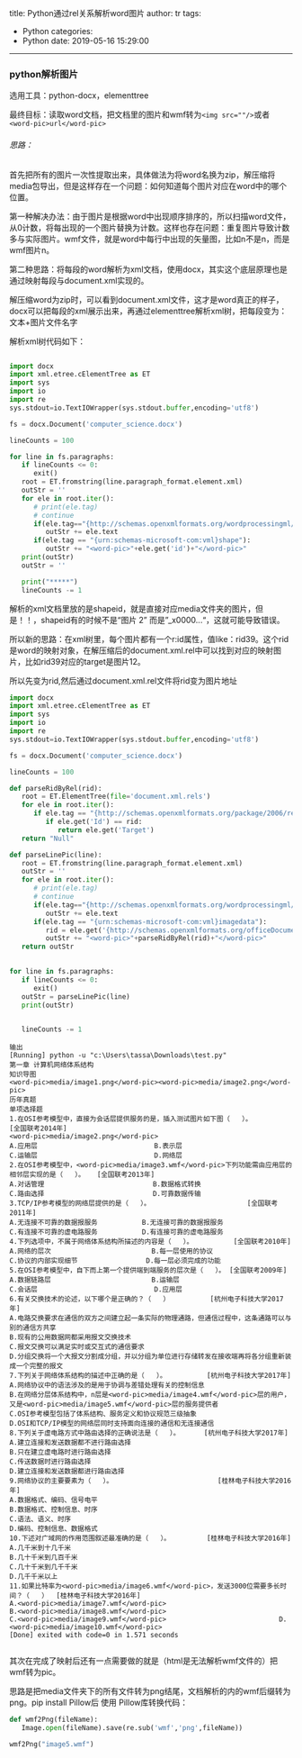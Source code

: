 title: Python通过rel关系解析word图片
author: tr
tags:
  - Python
categories:
  - Python
date: 2019-05-16 15:29:00
---
### python解析图片

选用工具：python-docx，elementtree

最终目标：读取word文档，把文档里的图片和wmf转为```<img src=""/>```或者```<word-pic>url</word-pic>```

###### 思路：

首先把所有的图片一次性提取出来，具体做法为将word名换为zip，解压缩将media包导出，但是这样存在一个问题：如何知道每个图片对应在word中的哪个位置。

第一种解决办法：由于图片是根据word中出现顺序排序的，所以扫描word文件，从0计数，将每出现的一个图片替换为计数。这样也存在问题：重复图片导致计数多与实际图片。wmf文件，就是word中每行中出现的矢量图，比如n不是n，而是wmf图片n。

<!--more-->

第二种思路：将每段的word解析为xml文档，使用docx，其实这个底层原理也是通过映射每段与document.xml实现的。

解压缩word为zip时，可以看到document.xml文件，这才是word真正的样子，docx可以把每段的xml展示出来，再通过elementtree解析xml树，把每段变为：文本+图片文件名字

解析xml树代码如下：

```python

import docx
import xml.etree.cElementTree as ET
import sys
import io
import re
sys.stdout=io.TextIOWrapper(sys.stdout.buffer,encoding='utf8')

fs = docx.Document('computer_science.docx')

lineCounts = 100

for line in fs.paragraphs:
   if lineCounts <= 0:
      exit()
   root = ET.fromstring(line.paragraph_format.element.xml)
   outStr = ''
   for ele in root.iter():
      # print(ele.tag)
      # continue
      if(ele.tag=="{http://schemas.openxmlformats.org/wordprocessingml/2006/main}t"):
         outStr += ele.text
      if(ele.tag == "{urn:schemas-microsoft-com:vml}shape"):
         outStr += "<word-pic>"+ele.get('id')+"</word-pic>"
   print(outStr)
   outStr = ''

   print("*****")
   lineCounts -= 1


```

解析的xml文档里放的是shapeid，就是直接对应media文件夹的图片，但是！！，shapeid有的时候不是“图片 2” 而是”_x0000...“，这就可能导致错误。

所以新的思路：在xml树里，每个图片都有一个r:id属性，值like：rid39。这个rid是word的映射对象，在解压缩后的document.xml.rel中可以找到对应的映射图片，比如rid39对应的target是图片12。

所以先变为rid,然后通过document.xml.rel文件将rid变为图片地址

```python
import docx
import xml.etree.cElementTree as ET
import sys
import io
import re
sys.stdout=io.TextIOWrapper(sys.stdout.buffer,encoding='utf8')

fs = docx.Document('computer_science.docx')

lineCounts = 100

def parseRidByRel(rid):
   root = ET.ElementTree(file='document.xml.rels')
   for ele in root.iter():
      if ele.tag == "{http://schemas.openxmlformats.org/package/2006/relationships}Relationship":
         if ele.get('Id') == rid:
            return ele.get('Target')
   return "Null"

def parseLinePic(line):
   root = ET.fromstring(line.paragraph_format.element.xml)
   outStr = ''
   for ele in root.iter():
      # print(ele.tag)
      # continue
      if(ele.tag=="{http://schemas.openxmlformats.org/wordprocessingml/2006/main}t"):
         outStr += ele.text
      if(ele.tag == "{urn:schemas-microsoft-com:vml}imagedata"):
         rid = ele.get('{http://schemas.openxmlformats.org/officeDocument/2006/relationships}id')
         outStr += "<word-pic>"+parseRidByRel(rid)+"</word-pic>"
   return outStr
      

for line in fs.paragraphs:
   if lineCounts <= 0:
      exit()
   outStr = parseLinePic(line)
   print(outStr)
   

   lineCounts -= 1

```

```text
输出
[Running] python -u "c:\Users\tassa\Downloads\test.py"
第一章 计算机网络体系结构
知识导图
<word-pic>media/image1.png</word-pic><word-pic>media/image2.png</word-pic>
历年真题
单项选择题
1.在OSI参考模型中，直接为会话层提供服务的是，插入测试图片如下图（   ）。             [全国联考2014年]
<word-pic>media/image2.png</word-pic>
A.应用层                             B.表示层
C.运输层                             D.网络层
2.在OSI参考模型中，<word-pic>media/image3.wmf</word-pic>下列功能需由应用层的相邻层实现的是（   ）。   [全国联考2013年]
A.对话管理                           B.数据格式转换
C.路由选择                           D.可靠数据传输
3.TCP/IP参考模型的网络层提供的是（   ）。                        [全国联考2011年]
A.无连接不可靠的数据报服务           B.无连接可靠的数据报服务
C.有连接不可靠的虚电路服务           D.有连接可靠的虚电路服务
4.下列选项中，不属于网络体系结构所描述的内容是（   ）。          [全国联考2010年]
A.网络的层次                         B.每一层使用的协议
C.协议的内部实现细节                 D.每一层必须完成的功能
5.在OSI参考模型中，自下而上第一个提供端到端服务的层次是（   ）。 [全国联考2009年]
A.数据链路层                         B.运输层
C.会话层                             D.应用层
6.有关交换技术的论述，以下哪个是正确的？（   ）          [杭州电子科技大学2017年]
A.电路交换要求在通信的双方之间建立起一条实际的物理通路，但通信过程中，这条通路可以与别的通信方共享
B.现有的公用数据网都采用报文交换技术
C.报文交换可以满足实时或交互式的通信要求
D.分组交换将一个大报文分割成分组，并以分组为单位进行存储转发在接收端再将各分组重新装成一个完整的报文
7.下列关于网络体系结构的描述中正确的是（   ）。          [杭州电子科技大学2017年]
A.网络协议中的语法涉及的是用于协调与差错处理有关的控制信息
B.在网络分层体系结构中，n层是<word-pic>media/image4.wmf</word-pic>层的用户，又是<word-pic>media/image5.wmf</word-pic>层的服务提供者
C.OSI参考模型包括了体系结构、服务定义和协议规范三级抽象
D.OSI和TCP/IP模型的网络层同时支持面向连接的通信和无连接通信
8.下列关于虚电路方式中路由选择的正确说法是（   ）。      [杭州电子科技大学2017年]
A.建立连接和发送数据都不进行路由选择
B.只在建立虚电路时进行路由选择
C.传送数据时进行路由选择
D.建立连接和发送数据都进行路由选择
9.网络协议的主要要素为（   ）。                          [桂林电子科技大学2016年]
A.数据格式、编码、信号电平
B.数据格式、控制信息、时序
C.语法、语义、时序
D.编码、控制信息、数据格式
10.下述对广域网的作用范围叙述最准确的是（   ）。         [桂林电子科技大学2016年]
A.几千米到十几千米
B.几十千米到几百千米
C.几十千米到几千千米
D.几千千米以上
11.如果比特率为<word-pic>media/image6.wmf</word-pic>，发送3000位需要多长时间？（   ）  [桂林电子科技大学2016年]
A.<word-pic>media/image7.wmf</word-pic>                              B.<word-pic>media/image8.wmf</word-pic>
C.<word-pic>media/image9.wmf</word-pic>                            D.<word-pic>media/image10.wmf</word-pic>
[Done] exited with code=0 in 1.571 seconds


```

其次在完成了映射后还有一点需要做的就是（html是无法解析wmf文件的）把wmf转为pic。

思路是把media文件夹下的所有文件转为png结尾，文档解析的<word-pic>内的wmf后缀转为png。pip install Pillow后
使用 Pillow库转换代码：

```python
def wmf2Png(fileName):
   Image.open(fileName).save(re.sub('wmf','png',fileName))

wmf2Png("image5.wmf")

```